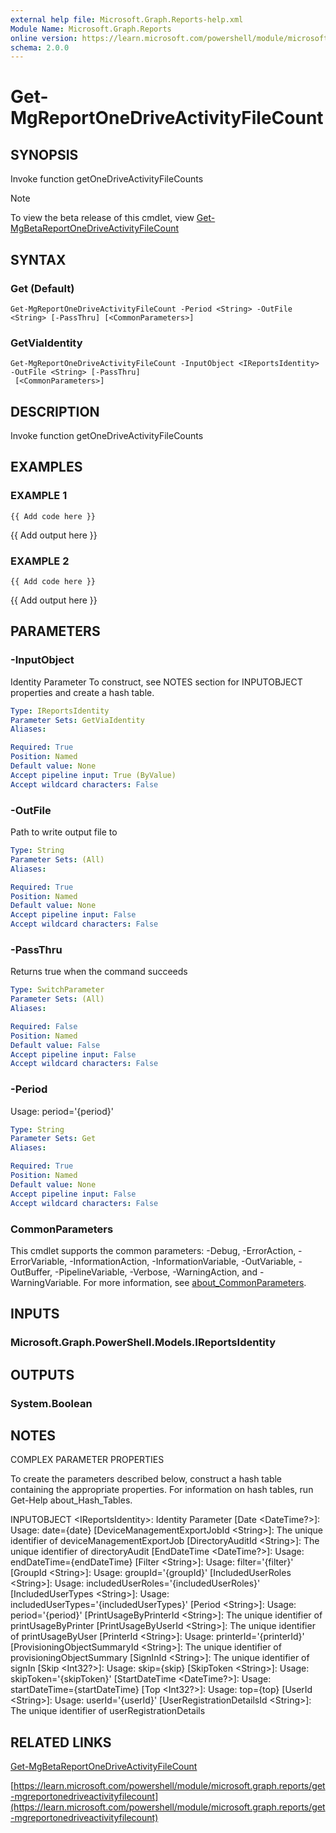 ```yaml
---
external help file: Microsoft.Graph.Reports-help.xml
Module Name: Microsoft.Graph.Reports
online version: https://learn.microsoft.com/powershell/module/microsoft.graph.reports/get-mgreportonedriveactivityfilecount
schema: 2.0.0
---
```


# Get-MgReportOneDriveActivityFileCount

## SYNOPSIS
Invoke function getOneDriveActivityFileCounts

> [!NOTE]
> To view the beta release of this cmdlet, view [Get-MgBetaReportOneDriveActivityFileCount](/powershell/module/Microsoft.Graph.Beta.Reports/Get-MgBetaReportOneDriveActivityFileCount?view=graph-powershell-beta)

## SYNTAX

### Get (Default)
```
Get-MgReportOneDriveActivityFileCount -Period <String> -OutFile <String> [-PassThru] [<CommonParameters>]
```

### GetViaIdentity
```
Get-MgReportOneDriveActivityFileCount -InputObject <IReportsIdentity> -OutFile <String> [-PassThru]
 [<CommonParameters>]
```

## DESCRIPTION
Invoke function getOneDriveActivityFileCounts

## EXAMPLES

### EXAMPLE 1
```
{{ Add code here }}
```

{{ Add output here }}

### EXAMPLE 2
```
{{ Add code here }}
```

{{ Add output here }}

## PARAMETERS

### -InputObject
Identity Parameter
To construct, see NOTES section for INPUTOBJECT properties and create a hash table.

```yaml
Type: IReportsIdentity
Parameter Sets: GetViaIdentity
Aliases:

Required: True
Position: Named
Default value: None
Accept pipeline input: True (ByValue)
Accept wildcard characters: False
```

### -OutFile
Path to write output file to

```yaml
Type: String
Parameter Sets: (All)
Aliases:

Required: True
Position: Named
Default value: None
Accept pipeline input: False
Accept wildcard characters: False
```

### -PassThru
Returns true when the command succeeds

```yaml
Type: SwitchParameter
Parameter Sets: (All)
Aliases:

Required: False
Position: Named
Default value: False
Accept pipeline input: False
Accept wildcard characters: False
```

### -Period
Usage: period='{period}'

```yaml
Type: String
Parameter Sets: Get
Aliases:

Required: True
Position: Named
Default value: None
Accept pipeline input: False
Accept wildcard characters: False
```

### CommonParameters
This cmdlet supports the common parameters: -Debug, -ErrorAction, -ErrorVariable, -InformationAction, -InformationVariable, -OutVariable, -OutBuffer, -PipelineVariable, -Verbose, -WarningAction, and -WarningVariable. For more information, see [about_CommonParameters](http://go.microsoft.com/fwlink/?LinkID=113216).

## INPUTS

### Microsoft.Graph.PowerShell.Models.IReportsIdentity
## OUTPUTS

### System.Boolean
## NOTES
COMPLEX PARAMETER PROPERTIES

To create the parameters described below, construct a hash table containing the appropriate properties.
For information on hash tables, run Get-Help about_Hash_Tables.

INPUTOBJECT \<IReportsIdentity\>: Identity Parameter
  \[Date \<DateTime?\>\]: Usage: date={date}
  \[DeviceManagementExportJobId \<String\>\]: The unique identifier of deviceManagementExportJob
  \[DirectoryAuditId \<String\>\]: The unique identifier of directoryAudit
  \[EndDateTime \<DateTime?\>\]: Usage: endDateTime={endDateTime}
  \[Filter \<String\>\]: Usage: filter='{filter}'
  \[GroupId \<String\>\]: Usage: groupId='{groupId}'
  \[IncludedUserRoles \<String\>\]: Usage: includedUserRoles='{includedUserRoles}'
  \[IncludedUserTypes \<String\>\]: Usage: includedUserTypes='{includedUserTypes}'
  \[Period \<String\>\]: Usage: period='{period}'
  \[PrintUsageByPrinterId \<String\>\]: The unique identifier of printUsageByPrinter
  \[PrintUsageByUserId \<String\>\]: The unique identifier of printUsageByUser
  \[PrinterId \<String\>\]: Usage: printerId='{printerId}'
  \[ProvisioningObjectSummaryId \<String\>\]: The unique identifier of provisioningObjectSummary
  \[SignInId \<String\>\]: The unique identifier of signIn
  \[Skip \<Int32?\>\]: Usage: skip={skip}
  \[SkipToken \<String\>\]: Usage: skipToken='{skipToken}'
  \[StartDateTime \<DateTime?\>\]: Usage: startDateTime={startDateTime}
  \[Top \<Int32?\>\]: Usage: top={top}
  \[UserId \<String\>\]: Usage: userId='{userId}'
  \[UserRegistrationDetailsId \<String\>\]: The unique identifier of userRegistrationDetails

## RELATED LINKS
[Get-MgBetaReportOneDriveActivityFileCount](/powershell/module/Microsoft.Graph.Beta.Reports/Get-MgBetaReportOneDriveActivityFileCount?view=graph-powershell-beta)

[https://learn.microsoft.com/powershell/module/microsoft.graph.reports/get-mgreportonedriveactivityfilecount](https://learn.microsoft.com/powershell/module/microsoft.graph.reports/get-mgreportonedriveactivityfilecount)


